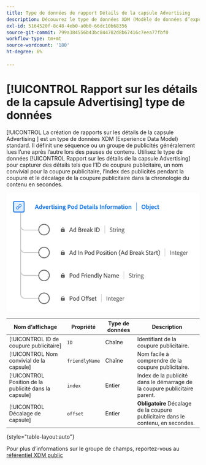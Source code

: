 ```yaml
---
title: Type de données de rapport Détails de la capsule Advertising
description: Découvrez le type de données XDM (Modèle de données d’expérience de création de rapports sur les détails de la capsule Advertising).
exl-id: 5164520f-8c48-4eb0-a0b0-66dc10b68356
source-git-commit: 799a384556b43bc844782d8b67416c7eea77fbf0
workflow-type: tm+mt
source-wordcount: '180'
ht-degree: 6%

---
```


# [!UICONTROL Rapport sur les détails de la capsule Advertising] type de données

[!UICONTROL  La création de rapports sur les détails de la capsule Advertising ] est un type de données XDM (Experience Data Model) standard. Il définit une séquence ou un groupe de publicités généralement lues l’une après l’autre lors des pauses de contenu. Utilisez le type de données [!UICONTROL Rapport sur les détails de la capsule Advertising] pour capturer des détails tels que l’ID de coupure publicitaire, un nom convivial pour la coupure publicitaire, l’index des publicités pendant la coupure et le décalage de la coupure publicitaire dans la chronologie du contenu en secondes.

![ Diagramme du type de données de rapport Détails de la capsule Advertising.](../images/data-types/advertising-pod-details-information.png)

| Nom d’affichage | Propriété | Type de données | Description |
|----------------------------|------------------------|-----------|-------------------------------------------------------|
| [!UICONTROL ID de coupure publicitaire] | `ID` | Chaîne | Identifiant de la coupure publicitaire. |
| [!UICONTROL Nom convivial de la capsule] | `friendlyName` | Chaîne | Nom facile à comprendre de la coupure publicitaire. |
| [!UICONTROL Position de la publicité dans la capsule] | `index` | Entier | Index de la publicité dans le démarrage de la coupure publicitaire parent. |
| [!UICONTROL Décalage de capsule] | `offset` | Entier | **Obligatoire** Décalage de la coupure publicitaire dans le contenu, en secondes. |

{style="table-layout:auto"}

Pour plus d’informations sur le groupe de champs, reportez-vous au [référentiel XDM public](https://github.com/adobe/xdm/blob/master/components/datatypes/advertisingpoddetails.schema.json)
